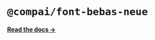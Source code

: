 # `@compai/font-bebas-neue`

[**Read the docs &rarr;**](https://components.ai/docs/typefaces/bebas-neue)
